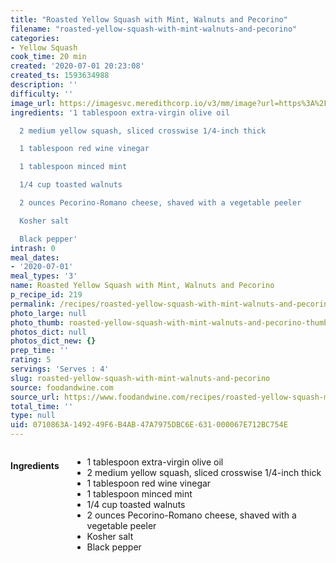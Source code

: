 ```yaml
---
title: "Roasted Yellow Squash with Mint, Walnuts and Pecorino"
filename: "roasted-yellow-squash-with-mint-walnuts-and-pecorino"
categories:
- Yellow Squash
cook_time: 20 min
created: '2020-07-01 20:23:08'
created_ts: 1593634988
description: ''
difficulty: ''
image_url: https://imagesvc.meredithcorp.io/v3/mm/image?url=https%3A%2F%2Fcdn-image.foodandwine.com%2Fsites%2Fdefault%2Ffiles%2Fstyles%2Fmedium_2x%2Fpublic%2F201311-r-xl-roasted-yellow-squash-with-mint-walnuts-and-pecorino.jpg%3Fitok%3D0vnydExC&w=700&c=sc&poi=face&q=85
ingredients: '1 tablespoon extra-virgin olive oil

  2 medium yellow squash, sliced crosswise 1/4-inch thick

  1 tablespoon red wine vinegar

  1 tablespoon minced mint

  1/4 cup toasted walnuts

  2 ounces Pecorino-Romano cheese, shaved with a vegetable peeler

  Kosher salt

  Black pepper'
intrash: 0
meal_dates:
- '2020-07-01'
meal_types: '3'
name: Roasted Yellow Squash with Mint, Walnuts and Pecorino
p_recipe_id: 219
permalink: /recipes/roasted-yellow-squash-with-mint-walnuts-and-pecorino
photo_large: null
photo_thumb: roasted-yellow-squash-with-mint-walnuts-and-pecorino-thumb.jpg
photos_dict: null
photos_dict_new: {}
prep_time: ''
rating: 5
servings: 'Serves : 4'
slug: roasted-yellow-squash-with-mint-walnuts-and-pecorino
source: foodandwine.com
source_url: https://www.foodandwine.com/recipes/roasted-yellow-squash-mint-walnuts-and-pecorino
total_time: ''
type: null
uid: 0710863A-1492-49F6-B4AB-47A7975DBC6E-631-000067E712BC754E
---
```

<div class="large-8 medium-7 columns" id="writeup">	</div><!-- #writeup -->
</div><!-- #row-one -->
<div class="row" id="row-two">	<div class="medium-4 small-5 columns" id="ingredients"><h4>Ingredients</h4><div class="box box-ingredients content"><ul>
<li>1 tablespoon extra-virgin olive oil</li>
<li>2 medium yellow squash, sliced crosswise 1/4-inch thick</li>
<li>1 tablespoon red wine vinegar</li>
<li>1 tablespoon minced mint</li>
<li>1/4 cup toasted walnuts</li>
<li>2 ounces Pecorino-Romano cheese, shaved with a vegetable peeler</li>
<li>Kosher salt</li>
<li>Black pepper</li>
</ul>
</div>	</div>	<div class="medium-6 small-7 columns" id="directions">	</div>
